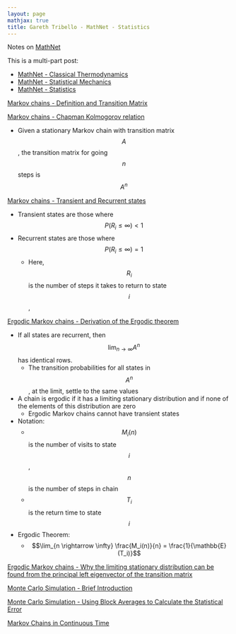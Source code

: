 ```yaml
---
layout: page
mathjax: true
title: Gareth Tribello - MathNet - Statistics
---
```

Notes on [MathNet](http://gtribello.github.io/mathNET)

This is a multi-part post:
* [MathNet - Classical Thermodynamics](gareth_tribello_mathnet_classical_thermodynamics.md)
* [MathNet - Statistical Mechanics](gareth_tribello_mathnet_statistical_mechanics.md)
* [MathNet - Statistics](gareth_tribello_mathnet_statistics.md)

[Markov chains - Definition and Transition Matrix](http://gtribello.github.io/mathNET/markov-property-video.html)

[Markov chains - Chapman Kolmogorov relation](http://gtribello.github.io/mathNET/chapman-kolmogorov-video.html)
* Given a stationary Markov chain with transition matrix $$A$$, the transition matrix for going $$n$$ steps is $$A^n$$

[Markov chains - Transient and Recurrent states](http://gtribello.github.io/mathNET/transient-recurrent-video.html)
* Transient states are those where $$P(R_i \le \infty) \lt 1$$
* Recurrent states are those where $$P(R_i \le \infty) = 1$$
  * Here, $$R_i$$ is the number of steps it takes to return to state $$i$$,

[Ergodic Markov chains - Derivation of the Ergodic theorem](http://gtribello.github.io/mathNET/limiting-stationary-dist-video1.html)
* If all states are recurrent, then $$\lim_{n \rightarrow \infty} A^n$$ has identical rows.
  * The transition probabilities for all states in $$A^n$$, at the limit, settle to the same values
* A chain is ergodic if it has a limiting stationary distribution and if none of the elements of this distribution are zero
  * Ergodic Markov chains cannot have transient states
* Notation:
  * $$M_i(n)$$ is the number of visits to state $$i$$, $$n$$ is the number of steps in chain
  * $$T_i$$ is the return time to state $$i$$
* Ergodic Theorem:
  * $$\lim_{n \rightarrow \infty} \frac{M_i(n)}{n} = \frac{1}{\mathbb{E}(T_i)}$$

[Ergodic Markov chains - Why the limiting stationary distribution can be found from the principal left eigenvector of the transition matrix](http://gtribello.github.io/mathNET/limiting-stationary-dist-video2.html)

[Monte Carlo Simulation - Brief Introduction](http://gtribello.github.io/mathNET/monte-carlo-video.html)

[Monte Carlo Simulation - Using Block Averages to Calculate the Statistical Error](http://gtribello.github.io/mathNET/block_averaging_video.html)

[Markov Chains in Continuous Time](http://gtribello.github.io/mathNET/continuous-time-markov.html)